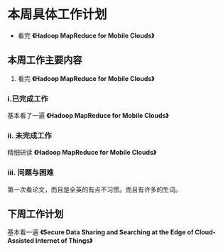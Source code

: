 # 本周具体工作计划
- 看完 **《Hadoop MapReduce for Mobile Clouds》**
## 本周工作主要内容  
1. 看完 **《Hadoop MapReduce for Mobile Clouds》**
### i.已完成工作  
基本看了一遍 **《Hadoop MapReduce for Mobile Clouds》**
 
### ii. 未完成工作 
精细研读 **《Hadoop MapReduce for Mobile Clouds》**

### iii. 问题与困难
第一次看论文，而且是全英的有点不习惯。而且有许多的生词。

## 下周工作计划
基本看一遍 **《Secure Data Sharing and Searching at the Edge of Cloud-Assisted Internet of Things》**